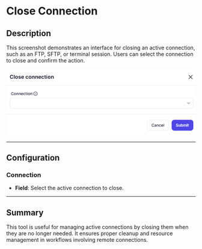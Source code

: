 # Close Connection

## Description

This screenshot demonstrates an interface for closing an active connection, such as an FTP, SFTP, or terminal session. Users can select the connection to close and confirm the action.

![alt text](close-connection-1.png)

---

## Configuration

### Connection

- **Field**: Select the active connection to close.

---

## Summary

This tool is useful for managing active connections by closing them when they are no longer needed. It ensures proper cleanup and resource management in workflows involving remote connections.